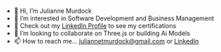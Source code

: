 - 👋 Hi, I’m Julianne Murdock
- 👀 I’m interested in Software Development and Business Management
- 🌱 Check out my <a href="https://www.linkedin.com/in/your-profile" target="_blank" rel="noopener noreferrer">LinkedIn Profile</a> to see my certifications
- 💞️ I’m looking to collaborate on Three.js or building Ai Models
- 📫 How to reach me... juliannetmurdock@gmail.com or <a href="https://www.linkedin.com/in/your-profile" target="_blank" rel="noopener noreferrer">LinkedIn</a>

<!---
julianne-murdock/julianne-murdock is a ✨ special ✨ repository because its `README.md` (this file) appears on your GitHub profile.
You can click the Preview link to take a look at your changes.
--->
